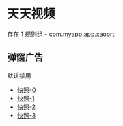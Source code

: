 # 天天视频

存在 1 规则组 - [com.myapp.app.xaoorti](/src/apps/com.myapp.app.xaoorti.ts)

## 弹窗广告

默认禁用

- [快照-0](https://i.gkd.li/i/13520475)
- [快照-1](https://i.gkd.li/i/13546700)
- [快照-2](https://i.gkd.li/i/13546701)
- [快照-3](https://i.gkd.li/i/13520477)
